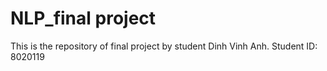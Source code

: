 # NLP_final project
This is the repository of final project by student Dinh Vinh Anh. Student ID: 8020119
